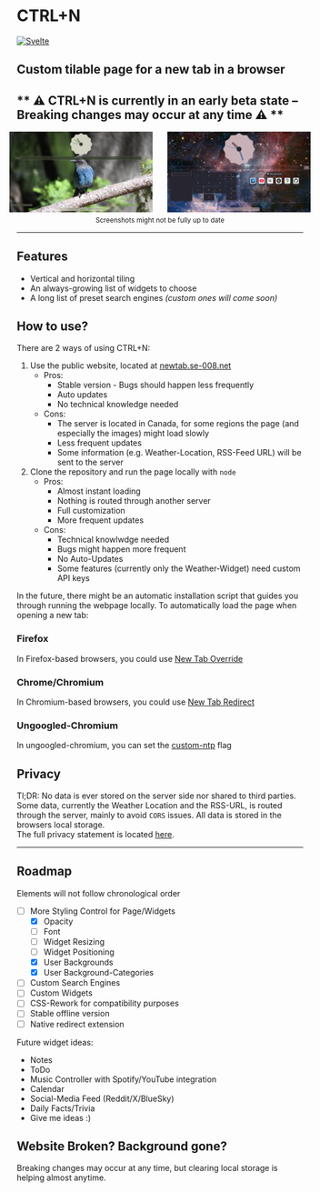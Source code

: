 # CTRL+N

[![Svelte](https://img.shields.io/badge/Svelte-%23f1413d.svg?logo=svelte&logoColor=white)](#)

## Custom tilable page for a new tab in a browser

## ** ⚠️ CTRL+N is currently in an early beta state – Breaking changes may occur at any time ⚠️ **

<div style="display: flex; flex-direction: row; justify-content: center; gap: 5%;">
	<img width="50%" title="Screenshot_Bird_Light" src="screenshots/Bird_Light.png" />
	<img width="50%" title="Screenshot_Space_Full" src="screenshots/Space_Full.png" />
</div>
<center><sub>Screenshots might not be fully up to date</sub></center>

---

## Features

- Vertical and horizontal tiling
- An always-growing list of widgets to choose
- A long list of preset search engines *(custom ones will come soon)*

## How to use?

There are 2 ways of using CTRL+N:
1. Use the public website, located at [newtab.se-008.net](https://newtab.se-008.net)
   - Pros:
	 - Stable version - Bugs should happen less frequently
	 - Auto updates
	 - No technical knowledge needed
   - Cons:
	 - The server is located in Canada, for some regions the page (and especially the images) might load slowly
	 - Less frequent updates
	 - Some information (e.g. Weather-Location, RSS-Feed URL) will be sent to the server
2. Clone the repository and run the page locally with `node`
   - Pros:
	 - Almost instant loading
	 - Nothing is routed through another server
	 - Full customization
	 - More frequent updates
   - Cons:
	 - Technical knowlwdge needed
	 - Bugs might happen more frequent
	 - No Auto-Updates
	 - Some features (currently only the Weather-Widget) need custom API keys

In the future, there might be an automatic installation script that guides you through running the webpage locally.
To automatically load the page when opening a new tab:

### Firefox
In Firefox-based browsers, you could use [New Tab Override](https://addons.mozilla.org/en-US/firefox/addon/new-tab-override/)

### Chrome/Chromium
In Chromium-based browsers, you could use [New Tab Redirect](https://chromewebstore.google.com/detail/new-tab-redirect/)
### Ungoogled-Chromium

In ungoogled-chromium, you can set the [custom-ntp](chrome://flags/#custom-ntp) flag

## Privacy

Tl;DR: No data is ever stored on the server side nor shared to third parties. Some data, currently the Weather Location and the RSS-URL, is routed through the server, mainly to avoid `CORS` issues. All data is stored in the browsers local storage. <br/>
The full privacy statement is located [here](https://newtab.se-008.net/privacy).


---

## Roadmap

Elements will not follow chronological order
- [ ] More Styling Control for Page/Widgets
  - [x] Opacity
  - [ ] Font
  - [ ] Widget Resizing
  - [ ] Widget Positioning
  - [x] User Backgrounds
  - [x] User Background-Categories
- [ ] Custom Search Engines
- [ ] Custom Widgets
- [ ] CSS-Rework for compatibility purposes 
- [ ] Stable offline version
- [ ] Native redirect extension

Future widget ideas:
- Notes
- ToDo
- Music Controller with Spotify/YouTube integration
- Calendar
- Social-Media Feed (Reddit/X/BlueSky)
- Daily Facts/Trivia
- Give me ideas :)

## Website Broken? Background gone?
Breaking changes may occur at any time, but clearing local storage is helping almost anytime.
